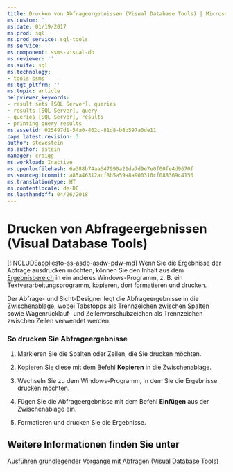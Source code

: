 ```yaml
---
title: Drucken von Abfrageergebnissen (Visual Database Tools) | Microsoft-Dokumentation
ms.custom: ''
ms.date: 01/19/2017
ms.prod: sql
ms.prod_service: sql-tools
ms.service: ''
ms.component: ssms-visual-db
ms.reviewer: ''
ms.suite: sql
ms.technology:
- tools-ssms
ms.tgt_pltfrm: ''
ms.topic: article
helpviewer_keywords:
- result sets [SQL Server], queries
- results [SQL Server], query
- queries [SQL Server], results
- printing query results
ms.assetid: 025497d1-54a0-402c-81d8-b8b597a0de11
caps.latest.revision: 3
author: stevestein
ms.author: sstein
manager: craigg
ms.workload: Inactive
ms.openlocfilehash: 6a388b74aa647990a21da7d9e7e0f00fe4d9670f
ms.sourcegitcommit: a85a46312acf8b5a59a8a900310cf088369c4150
ms.translationtype: HT
ms.contentlocale: de-DE
ms.lasthandoff: 04/26/2018
---
```

# <a name="print-query-results-visual-database-tools"></a>Drucken von Abfrageergebnissen (Visual Database Tools)
[!INCLUDE[appliesto-ss-asdb-asdw-pdw-md](../../includes/appliesto-ss-asdb-asdw-pdw-md.md)]
Wenn Sie die Ergebnisse der Abfrage ausdrucken möchten, können Sie den Inhalt aus dem [Ergebnisbereich](../../ssms/visual-db-tools/results-pane-visual-database-tools.md) in ein anderes Windows-Programm, z. B. ein Textverarbeitungsprogramm, kopieren, dort formatieren und drucken.  
  
Der Abfrage- und Sicht-Designer legt die Abfrageergebnisse in die Zwischenablage, wobei Tabstopps als Trennzeichen zwischen Spalten sowie Wagenrücklauf- und Zeilenvorschubzeichen als Trennzeichen zwischen Zeilen verwendet werden.  
  
### <a name="to-print-query-results"></a>So drucken Sie Abfrageergebnisse  
  
1.  Markieren Sie die Spalten oder Zeilen, die Sie drucken möchten.  
  
2.  Kopieren Sie diese mit dem Befehl **Kopieren** in die Zwischenablage.  
  
3.  Wechseln Sie zu dem Windows-Programm, in dem Sie die Ergebnisse drucken möchten.  
  
4.  Fügen Sie die Abfrageergebnisse mit dem Befehl **Einfügen** aus der Zwischenablage ein.  
  
5.  Formatieren und drucken Sie die Ergebnisse.  
  
## <a name="see-also"></a>Weitere Informationen finden Sie unter  
[Ausführen grundlegender Vorgänge mit Abfragen &#40;Visual Database Tools&#41;](../../ssms/visual-db-tools/perform-basic-operations-with-queries-visual-database-tools.md)  
  

